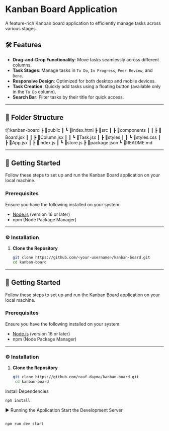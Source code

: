 # Kanban Board Application  

A feature-rich Kanban board application to efficiently manage tasks across various stages.  

## 🛠️ Features  

- **Drag-and-Drop Functionality**: Move tasks seamlessly across different columns.  
- **Task Stages**: Manage tasks in `To Do`, `In Progress`, `Peer Review`, and `Done`.  
- **Responsive Design**: Optimized for both desktop and mobile devices.  
- **Task Creation**: Quickly add tasks using a floating button (available only in the `To Do` column).  
- **Search Bar**: Filter tasks by their title for quick access.  

---

## 📁 Folder Structure  

📦kanban-board
┣ 📂public
┃ ┗ 📜index.html
┣ 📂src
┃ ┣ 📂components
┃ ┃ ┣ 📜Board.jsx
┃ ┃ ┣ 📜Column.jsx
┃ ┃ ┗ 📜Task.jsx
┃ ┣ 📂styles
┃ ┃ ┗ 📜styles.css
┃ ┣ 📜App.jsx
┃ ┣ 📜index.js
┃ ┗ 📜store.js
┣ 📜package.json
┗ 📜README.md


---

## 🚀 Getting Started  

Follow these steps to set up and run the Kanban Board application on your local machine.  

### Prerequisites  

Ensure you have the following installed on your system:  
- [Node.js](https://nodejs.org/) (version 16 or later)  
- npm (Node Package Manager)  

---

### ⚙️ Installation  

1. **Clone the Repository**  
   ```bash  
   git clone https://github.com/<your-username>/kanban-board.git  
   cd kanban-board  


---

## 🚀 Getting Started  

Follow these steps to set up and run the Kanban Board application on your local machine.  

### Prerequisites  

Ensure you have the following installed on your system:  
- [Node.js](https://nodejs.org/) (version 16 or later)  
- npm (Node Package Manager)  

---

### ⚙️ Installation  

1. **Clone the Repository**  

   ```bash  
   git clone https://github.com/rauf-dayma/kanban-board.git
    cd kanban-board  
   ```

Install Dependencies
```bash
npm install  
```

▶️ Running the Application
Start the Development Server


```bash

npm run dev start 
``` 